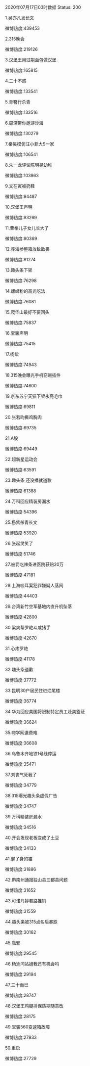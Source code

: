 2020年07月17日03时数据
Status: 200

1.吴亦凡发长文

微博热度:439453

2.315晚会

微博热度:219126

3.汉堡王用过期面包做汉堡

微博热度:165815

4.二十不惑

微博热度:133541

5.青簪行杀青

微博热度:133516

6.周深带你遨游沙海

微博热度:130279

7.秦昊模仿汪小菲大S一家

微博热度:106541

8.朱一龙评论陈明昊幼稚

微博热度:103863

9.文在寅被扔鞋

微博热度:94487

10.汉堡王声明

微博热度:93269

11.曹格儿子女儿长大了

微博热度:90369

12.养海参整箱放敌敌畏

微博热度:81274

13.趣头条下架

微博热度:76298

14.螺蛳粉的高光吃法

微博热度:76081

15.爬华山最好不要回头

微博热度:75837

16.宝骏声明

微博热度:75415

17.杨紫

微博热度:74943

18.315晚会曝光手机窃贼插件

微博热度:74600

19.京东苏宁天猫下架永亮毛巾

微博热度:69811

20.张若昀撕鸡胸肉

微博热度:69735

21.A股

微博热度:69449

22.超新星运动会

微博热度:63591

23.趣头条 还没播就道歉

微博热度:61388

24.万科回应精装房漏水

微博热度:54396

25.杨紫杀青长文

微博热度:53920

26.张起灵笑了

微博热度:51746

27.被罚吃辣条进医院获赔20万

微博热度:47181

28.上海咬耳案犯罪嫌疑人落网

微博热度:44403

29.台湾新竹空军基地内直升机坠落

微博热度:42800

30.梁爽帮罗艳斗咸猪手

微博热度:42670

31.心疼罗艳

微博热度:41178

32.趣头条道歉

微博热度:37772

33.昆明30户居民住进烂尾楼

微博热度:36774

34.华为回应美国将限制特定员工赴美签证

微博热度:36624

35.嗨学网退费难

微博热度:36608

36.乌鲁木齐地铁1号线停运

微博热度:35471

37.刘丧气死我了

微博热度:34779

38.315曝光趣头条虚假广告

微博热度:34747

39.万科精装房漏水

微博热度:34516

40.开会发现老板变成了土豆

微博热度:34133

41.健了身的猫

微博热度:31886

42.黔南州通报独山县三都县问题

微博热度:31652

43.可诺丹婷套路推销

微博热度:31559

44.趣头条被315点名后暴跌

微博热度:30162

45.瓶邪

微博热度:29545

46.杨迪问站姐我还有机会吗

微博热度:29194

47.三十而已

微博热度:28747

48.汉堡王鸡腿排保质期随意改

微博热度:28175

49.宝骏560变速箱故障

微博热度:27933

50.重启

微博热度:27729

